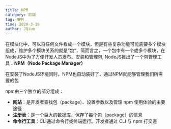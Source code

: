 ```yaml
---
title: NPM
category: 前端
tag: NPM
time: 2020-3-19
author: JQiue
---
```


在模块化中，可以将任何文件看成一个模块，但是有些复杂功能可能需要多个模块组成，维护多个模块关系的就是”包“，简而言之，一个包中有一个或多个模块，在NodeJS中为了方便开发人员发布、安装和管理包, NodeJS推出了一个包管理工具：**NPM（Node Package Manager）**

在安装了NodeJS环境同时，NPM也自动装好了，通过NPM就能够管理我们所需要的包

npm由三个独立的部分组成：

+ **网站**：是开发者查找包（package）、设置参数以及管理 npm 使用体验的主要途径
+ **注册表**：是一个巨大的数据库，保存了每个包（package）的信息
+ **命令行工具**：CLI通过命令行或终端运行。开发者通过 CLI 与 npm 打交道
